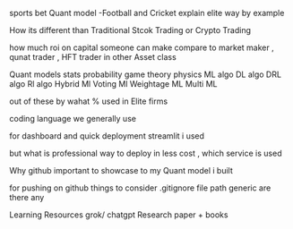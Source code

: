 sports bet Quant model -Football and Cricket
explain elite way by example



How its different than Traditional Stcok Trading or Crypto Trading



how much roi on capital someone can make compare to market maker , qunat trader , HFT trader in other Asset class




Quant models
stats
probability
game theory
physics
ML algo
DL algo
DRL algo
Rl algo
Hybrid Ml
Voting Ml
Weightage ML
Multi ML



out of these by wahat % used in Elite firms






coding language we generally use 





for dashboard and quick deployment 
streamlit i used

but what is professional way to deploy in less cost , which service is used




Why github important to showcase to my Quant model i built

for pushing on github 
things to consider
.gitignore
file path generic
are there any



Learning Resources
grok/ chatgpt
Research paper + books









